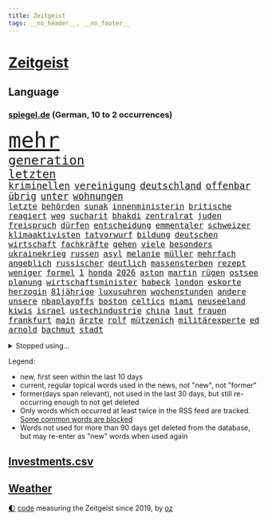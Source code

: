 ```yaml
---
title: Zeitgeist
tags: __no_header__, __no_footer__
---
```


# [Zeitgeist](https://oliz.io/zeitgeist/)

## Language

<h3><a href="https://www.spiegel.de" target="_blank">spiegel.de</a> (German, 10 to 2 occurrences)</h3>
<p style="font-family:monospace">
<span style="font-size:32pt"><a href="news_links.html#mehr" class="current">mehr</a></span>
<br>
<span style="font-size:19pt"><a href="news_links.html#generation" class="current">generation</a></span>
<br>
<span style="font-size:17pt"><a href="news_links.html#letzten" class="current">letzten</a></span>
<br>
<span style="font-size:14pt"><a href="news_links.html#kriminellen" class="current">kriminellen</a></span>
<span style="font-size:14pt"><a href="news_links.html#vereinigung" class="current">vereinigung</a></span>
<span style="font-size:14pt"><a href="news_links.html#deutschland" class="current">deutschland</a></span>
<span style="font-size:14pt"><a href="news_links.html#offenbar" class="current">offenbar</a></span>
<span style="font-size:14pt"><a href="news_links.html#übrig" class="current">übrig</a></span>
<span style="font-size:14pt"><a href="news_links.html#unter" class="current">unter</a></span>
<span style="font-size:14pt"><a href="news_links.html#wohnungen" class="current">wohnungen</a></span>
<br>
<span style="font-size:12pt"><a href="news_links.html#letzte" class="current">letzte</a></span>
<span style="font-size:12pt"><a href="news_links.html#behörden" class="current">behörden</a></span>
<span style="font-size:12pt"><a href="news_links.html#sunak" class="current">sunak</a></span>
<span style="font-size:12pt"><a href="news_links.html#innenministerin" class="current">innenministerin</a></span>
<span style="font-size:12pt"><a href="news_links.html#britische" class="current">britische</a></span>
<span style="font-size:12pt"><a href="news_links.html#reagiert" class="current">reagiert</a></span>
<span style="font-size:12pt"><a href="news_links.html#weg" class="current">weg</a></span>
<span style="font-size:12pt"><a href="news_links.html#sucharit" class="new">sucharit</a></span>
<span style="font-size:12pt"><a href="news_links.html#bhakdi" class="new">bhakdi</a></span>
<span style="font-size:12pt"><a href="news_links.html#zentralrat" class="new">zentralrat</a></span>
<span style="font-size:12pt"><a href="news_links.html#juden" class="current">juden</a></span>
<span style="font-size:12pt"><a href="news_links.html#freispruch" class="current">freispruch</a></span>
<span style="font-size:12pt"><a href="news_links.html#dürfen" class="current">dürfen</a></span>
<span style="font-size:12pt"><a href="news_links.html#entscheidung" class="current">entscheidung</a></span>
<span style="font-size:12pt"><a href="news_links.html#emmentaler" class="new">emmentaler</a></span>
<span style="font-size:12pt"><a href="news_links.html#schweizer" class="current">schweizer</a></span>
<span style="font-size:12pt"><a href="news_links.html#klimaaktivisten" class="current">klimaaktivisten</a></span>
<span style="font-size:12pt"><a href="news_links.html#tatvorwurf" class="new">tatvorwurf</a></span>
<span style="font-size:12pt"><a href="news_links.html#bildung" class="current">bildung</a></span>
<span style="font-size:12pt"><a href="news_links.html#deutschen" class="current">deutschen</a></span>
<span style="font-size:12pt"><a href="news_links.html#wirtschaft" class="current">wirtschaft</a></span>
<span style="font-size:12pt"><a href="news_links.html#fachkräfte" class="current">fachkräfte</a></span>
<span style="font-size:12pt"><a href="news_links.html#gehen" class="current">gehen</a></span>
<span style="font-size:12pt"><a href="news_links.html#viele" class="current">viele</a></span>
<span style="font-size:12pt"><a href="news_links.html#besonders" class="current">besonders</a></span>
<span style="font-size:12pt"><a href="news_links.html#ukrainekrieg" class="current">ukrainekrieg</a></span>
<span style="font-size:12pt"><a href="news_links.html#russen" class="current">russen</a></span>
<span style="font-size:12pt"><a href="news_links.html#asyl" class="current">asyl</a></span>
<span style="font-size:12pt"><a href="news_links.html#melanie" class="current">melanie</a></span>
<span style="font-size:12pt"><a href="news_links.html#müller" class="current">müller</a></span>
<span style="font-size:12pt"><a href="news_links.html#mehrfach" class="current">mehrfach</a></span>
<span style="font-size:12pt"><a href="news_links.html#angeblich" class="current">angeblich</a></span>
<span style="font-size:12pt"><a href="news_links.html#russischer" class="current">russischer</a></span>
<span style="font-size:12pt"><a href="news_links.html#deutlich" class="current">deutlich</a></span>
<span style="font-size:12pt"><a href="news_links.html#massensterben" class="new">massensterben</a></span>
<span style="font-size:12pt"><a href="news_links.html#rezept" class="current">rezept</a></span>
<span style="font-size:12pt"><a href="news_links.html#weniger" class="current">weniger</a></span>
<span style="font-size:12pt"><a href="news_links.html#formel" class="current">formel</a></span>
<span style="font-size:12pt"><a href="news_links.html#1" class="current">1</a></span>
<span style="font-size:12pt"><a href="news_links.html#honda" class="new">honda</a></span>
<span style="font-size:12pt"><a href="news_links.html#2026" class="current">2026</a></span>
<span style="font-size:12pt"><a href="news_links.html#aston" class="new">aston</a></span>
<span style="font-size:12pt"><a href="news_links.html#martin" class="current">martin</a></span>
<span style="font-size:12pt"><a href="news_links.html#rügen" class="current">rügen</a></span>
<span style="font-size:12pt"><a href="news_links.html#ostsee" class="current">ostsee</a></span>
<span style="font-size:12pt"><a href="news_links.html#planung" class="new">planung</a></span>
<span style="font-size:12pt"><a href="news_links.html#wirtschaftsminister" class="current">wirtschaftsminister</a></span>
<span style="font-size:12pt"><a href="news_links.html#habeck" class="current">habeck</a></span>
<span style="font-size:12pt"><a href="news_links.html#london" class="current">london</a></span>
<span style="font-size:12pt"><a href="news_links.html#eskorte" class="new">eskorte</a></span>
<span style="font-size:12pt"><a href="news_links.html#herzogin" class="current">herzogin</a></span>
<span style="font-size:12pt"><a href="news_links.html#81jährige" class="current">81jährige</a></span>
<span style="font-size:12pt"><a href="news_links.html#luxusuhren" class="current">luxusuhren</a></span>
<span style="font-size:12pt"><a href="news_links.html#wochenstunden" class="new">wochenstunden</a></span>
<span style="font-size:12pt"><a href="news_links.html#andere" class="current">andere</a></span>
<span style="font-size:12pt"><a href="news_links.html#unsere" class="current">unsere</a></span>
<span style="font-size:12pt"><a href="news_links.html#nbaplayoffs" class="current">nbaplayoffs</a></span>
<span style="font-size:12pt"><a href="news_links.html#boston" class="current">boston</a></span>
<span style="font-size:12pt"><a href="news_links.html#celtics" class="new">celtics</a></span>
<span style="font-size:12pt"><a href="news_links.html#miami" class="current">miami</a></span>
<span style="font-size:12pt"><a href="news_links.html#neuseeland" class="current">neuseeland</a></span>
<span style="font-size:12pt"><a href="news_links.html#kiwis" class="new">kiwis</a></span>
<span style="font-size:12pt"><a href="news_links.html#israel" class="current">israel</a></span>
<span style="font-size:12pt"><a href="news_links.html#ustechindustrie" class="new">ustechindustrie</a></span>
<span style="font-size:12pt"><a href="news_links.html#china" class="current">china</a></span>
<span style="font-size:12pt"><a href="news_links.html#laut" class="current">laut</a></span>
<span style="font-size:12pt"><a href="news_links.html#frauen" class="current">frauen</a></span>
<span style="font-size:12pt"><a href="news_links.html#frankfurt" class="current">frankfurt</a></span>
<span style="font-size:12pt"><a href="news_links.html#main" class="current">main</a></span>
<span style="font-size:12pt"><a href="news_links.html#ärzte" class="current">ärzte</a></span>
<span style="font-size:12pt"><a href="news_links.html#rolf" class="current">rolf</a></span>
<span style="font-size:12pt"><a href="news_links.html#mützenich" class="current">mützenich</a></span>
<span style="font-size:12pt"><a href="news_links.html#militärexperte" class="current">militärexperte</a></span>
<span style="font-size:12pt"><a href="news_links.html#ed" class="current">ed</a></span>
<span style="font-size:12pt"><a href="news_links.html#arnold" class="current">arnold</a></span>
<span style="font-size:12pt"><a href="news_links.html#bachmut" class="current">bachmut</a></span>
<span style="font-size:12pt"><a href="news_links.html#stadt" class="current">stadt</a></span>
</p>
<details>
<summary>Stopped using...</summary>
<p class="former" style="font-size:12pt">
chelsea(944) paare(944) arm(943) frank(943) verlegt(943) aussicht(942) christoph(942) entdeckte(942) fort(942) vorsitzende(942) investoren(941) maßnahme(941) 2018(940) altes(940) beobachtet(940) hinterher(940) instagram(940) scheidet(940) september(940) staatschef(940) 21(939) alternativen(939) attentat(939) brauchte(939) englische(939) erfahrungen(939) gemeinde(939) infiziert(939) innenminister(939) mario(939) polens(939) streicht(939) coronakrise(938) einzelnen(938) kennen(938) negativ(938) netflix(938) prominente(938) richten(938) teslachef(938) wehren(938) übergeben(938) normal(937) verlierer(937) version(937) versuchten(937) 22(936) belasten(936) dezember(936) höher(936) langer(936) raum(936) villa(936) berühmt(935) blickt(935) davor(935) gebraucht(935) leid(935) sicherheitskräfte(935) vergewaltigt(935) woher(935) anbieten(934) bestraft(934) brexit(934) depressionen(934) hingegen(934) lüge(934) schlimmsten(934) sperrt(934) springt(934) ursachen(934) vermutet(934) erinnern(933) verspielt(933) sah(932) erlassen(931) oppositionelle(931) positive(931) reißt(931) trainiert(931) 42(930) bewährungsstrafe(930) käufer(930) stammt(930) dreht(929) entscheidend(929) lernt(929) amerikanischen(928) meint(928) tatverdächtigen(928) jüngere(927) normalität(927) verteidigen(927) 1500(925) schwanger(925) gold(924) senkt(924) kabul(923) olympische(923) änderungen(923) verbände(922) aufhalten(921) deutsches(921) erwachsenen(920) bestmarke(918) einiger(918) kindes(917) touristen(916) antrag(915) präsenz(915) halbe(914) politikerin(914) trug(914) offenbart(913) spitzenreiter(913) engpässe(912) fortsetzung(912) prognose(912) münster(911) folter(908) tisch(908) unterschrieben(908) kassieren(906) informiert(905) beweise(904) kapitel(904) atomkraft(902) dutzend(902) rutschte(901) thüringer(900) einblick(898) günther(898) geblieben(897) gewarnt(897) sarah(896) erhöhung(894) bewegt(893) kanadas(892) armen(891) nächstes(890) ursprünglich(889) kontert(887) gebieten(882) rache(880) missbrauchs(878) blinken(876) zusätzliche(875) sachen(859) mangelnde(853) gewinne(839) 95(833) währung(833) autobauer(827) gezielt(819) medaille(795) rumänien(761) kubicki(748) höchster(747) interessen(745) finanziert(738) trost(734) genossen(711) videoaufnahmen(699) knochen(688) traditionelle(680) auswärtige(677) irre(670) britisches(666) kalte(666) technischen(649) verstorben(648) karrierecoach(644) inszenieren(642) 400000(623) erkrankte(623) anlage(617) ausfälle(610) mike(610) zorn(606) eindeutig(604) papiere(603) irritiert(600) wachsende(600) fehlender(597) medwedew(579) bedrängnis(577) verschlechtert(573) halbes(566) aktivitäten(560) weißer(556) 41(552) überrollt(549) baldwin(547) oberlandesgericht(546) unserem(532) geringer(530) schusswaffen(530) außenministerium(519) taucht(518) ärztin(514) invasion(513) buschmann(505) eukommissionschefin(502) windräder(501) transport(496) weltbekannt(494) aufgestellt(491) leitete(491) systematisch(486) kahn(485) zusammenhalt(485) influencerin(480) ring(475) euch(468) wagt(467) unternehmens(466) 62(456) heißen(455) flughäfen(452) aufhören(451) zurecht(450) behauptete(447) betreibt(445) verübt(438) ausgeweitet(437) pornos(436) stammen(433) zugenommen(433) spiegeltitelstory(427) sperre(425) stoff(422) dieter(420) bevorstehende(419) kriegsverbrechen(414) mariupol(413) gefangenschaft(412) bargeld(408) andrej(405) flüchten(402) links(401) raser(400) geheiratet(396) ansturm(395) humor(386) schönen(379) reguläre(377) abgetrieben(375) anschuldigungen(375) niedergeschlagen(362) szenario(362) alec(361) fahrräder(361) abgeschaltet(360) franzosen(360) verfassungswidrig(359) falscher(357) mobbing(357) ran(353) ausgebaut(351) zunahme(351) grünenpolitikerin(350) beatles(349) fire(347) gelobt(347) riesigen(347) bgh(346) chinesischer(346) debattiert(343) exmann(338) paderborn(338) dfbpokals(334) laufender(333) inmitten(328) sprung(328) gegenwart(327) tagsüber(325) turbulenzen(325) missbrauchsvorwürfe(324) youtube(324) justizminister(323) betreuung(322) brasilianischen(322) möbel(320) patricia(316) baum(314) rudert(314) beute(311) zusagen(311) beteuert(310) verteilen(310) jemals(309) bundeskartellamt(305) ursprung(305) würdigen(305) einleiten(304) kilo(304) pochen(303) umfang(302) teuersten(301) verkehrsministerium(301) folgten(299) festgenommene(297) streikt(295) lieferengpässe(293) trendwende(293) mächtigste(292) schottlands(291) japanischer(289) glänzte(285) angehoben(284) gegriffen(279) gewisse(279) zugverkehr(279) erzürnt(277) auszusetzen(274) zivile(274) leopard2panzer(273) schlimmeres(273) diktatur(271) beseitigt(269) flüssen(268) schlesinger(268) selbstbewusstsein(267) verabschiedete(267) nation(266) garantiert(265) andauernden(261) ganzes(261) schach(261) heikle(260) lebenslange(260) wählte(260) alex(259) sicherer(256) belastungen(251) klettert(249) farben(247) benko(245) nackt(244) preisgekrönte(243) skizziert(243) eingreifen(242) verbündeter(242) engen(240) unabhängigen(238) einsteigen(237) umweg(236) ausgenutzt(233) wüste(233) kranke(232) unbestimmte(231) verbringen(231) atomausstieg(230) juristische(230) aufruhr(229) befreiten(228) drohung(226) vegane(226) kollegin(225) begegnung(224) entschlossenheit(224) psychologin(224) schafften(224) verstorbene(224) ehrung(222) fa(222) buffalo(221) haustier(221) treibhausgase(220) eingeschaltet(219) grippe(219) co₂ausstoß(218) penibel(217) abwesenheit(214) einflussreichsten(213) erzeugerpreise(212) enormen(211) nebel(210) forscherinnen(209) wohnungsbau(209) abgestimmt(208) bischof(208) bischofskonferenz(208) gräueltaten(208) sparkurs(208) übergewicht(207) geheimdokumente(205) militärexperten(204) rechtfertigt(204) versehen(204) erben(201) knappe(201) ausgegeben(200) mats(200) verachtung(200) carter(199) deuten(199) füllkrug(199) niclas(199) rust(199) synagoge(198) nflprofi(197) halyna(196) hutchins(196) kamerafrau(196) teenagerin(196) beschweren(195) entführt(195) leukämie(194) alaska(193) neuheiten(193) schwarzer(193) klimaminister(192) katholischer(191) rentenalter(189) gefälscht(188) bekenntnis(187) göttingen(187) luftangriffe(187) sämtliche(186) fängt(185) obst(184) befragung(183) general(183) genuss(183) schlusslicht(183) beratung(182) loben(182) prangert(182) staatsoper(182) cannabislegalisierung(181) husten(180) ausverkauft(179) volkswirtschaft(179) alpin(178) krankenhausreform(178) ski(178) adolf(177) aussichten(176) nüchtern(176) aktionäre(175) japanisches(175) skisport(174) schmeißt(171) ausharren(170) comedian(170) finanzaufsicht(170) renner(170) usrepräsentantenhaus(170) wurm(170) autofahrerin(168) bamberg(168) revolutioniert(168) düpiert(167) miles(167) stimmten(167) uskongress(167) fing(166) plastik(166) verborgen(166) trotzen(165) verschicken(165) zew(165) arbeiterklasse(164) drosseln(164) enttarnt(164) zerschlagen(164) besuchs(161) rennens(161) roland(160) ungehorsam(160) überwacht(160) wagnergruppe(159) echter(158) handlungen(158) hsvprofi(158) stereotype(158) vušković(158) bundesverdienstkreuz(157) männlich(157) bestellen(156) langfristige(156) unterschriften(156) bafin(155) gipfeltreffen(155) bahnverkehr(154) 56(153) enthüllungen(153) geldhaus(152) leeren(151) servieren(151) usmilitärs(151) vorkommen(151) drahtzieher(150) sportgeschichte(150) tvmoderatorin(150) vorverkauf(150) eingerichtet(149) geschwiegen(149) dunkelheit(148) usjournalist(148) verbrennungen(147) aggressiver(146) besitzen(146) raketentest(146) internationalem(145) weltmeisterschaften(145) jahresbeginn(144) totale(144) schwimmbädern(143) erstickt(142) gewässern(142) workation(142) abgewiesen(141) dritter(141) hauptstadtflughafen(141) parkplatz(141) satt(141) ussanktionen(141) 64(140) plötzlichen(140) schärfer(140) bundesrechnungshof(139) reformieren(139) geschätzt(138) entsendung(137) geschosse(137) opferzahl(137) 70000(136) klimabericht(136) legendäre(136) vätern(136) beheben(135) flüchtete(135) philadelphia(134) streitkräften(134) abhilfe(133) gebet(133) prangern(133) streamingdienst(133) unglaublich(133) abbott(132) hecking(132) spiegelredakteur(132) axelspringerverlag(131) praxis(131) verkehrspolitik(131) aufholjagden(130) biontech(130) klüger(130) vorherige(130) überfüllt(129) schlagerstar(128) ziviler(128) großzügig(127) nachthimmel(127) besonderer(126) eva(126) sportjournalist(126) waffenrecht(126) verdreifacht(125) volkspartei(124) exchef(123) hai(122) hinkt(122) nizza(122) tiefgarage(122) verlassene(122) ludwigshafen(121) niederbayern(121) schatz(121) 28jähriger(120) knall(120) parteiausschluss(120) flugabwehrsystem(119) mächtig(119) niederschlag(119) satellitenbild(119) schliche(119) zufällig(119) kriegsschiffe(118) tanzt(118) versinken(118) ersatzfreiheitsstrafen(117) berufungsverfahren(115) sechsmal(115) verfolger(114) baubranche(113) abgesichert(112) eindämmen(112) geschadet(112) krakau(112) lebenslauf(112) unschuld(112) initiative(111) todesopfern(111) desinteresse(110) gesammelt(110) miete(110) minderjährigen(110) profifußball(110) bewahren(109) fahrschein(109) anhörung(108) stoppten(108) beschwört(106) neujahrstag(106) reserve(106) verleumdung(106) veröffentlichten(106) 250000(105) ampelbündnis(105) bills(105) bänke(105) damar(105) hamlin(105) herzstillstand(105) 23jähriger(104) befehl(104) bildungsungerechtigkeit(104) notaufnahmen(104) ausdruck(103) flaschen(103) wikipedia(103) gemessen(102) lithium(102) schneepflug(101) wiederholte(101) eigentum(100) elena(100) islamistischen(100) komplizierte(100) teich(99) verdienten(99) nachbarin(98) orbit(98) bohlen(97) moralischen(97) gewicht(96) mikaela(96) schritten(96) shiffrin(96) verbindliche(96) losgegangen(95) ramstein(95) tennessee(95) gelangt(94) genötigt(94) swetlana(94) zusätzlicher(94) birkenstock(93) winken(93) anzusehen(92) beleidigte(92) dame(92) rentenreform(92) aufbruch(91) fukushima(91) hilfreich(91) landwirtschaftsminister(91) streiktage(91) 47jährige(90) beispiele(90) erträglichen(90) nacktfotos(90) zubehör(90) finnlands(89) immobilienkrise(89) juventus(89) landschaft(89) mumifizierte(89) siegessicher(89) augenzeugin(88) fahrlässiger(88) hunderter(88) raketentreffer(88) regierungsvertreter(88) zurückgelegt(88) abramspanzer(87) abramspanzern(87) bienen(87) building(87) bundesverteidigungsminister(87) festangestellte(87) gramm(87) ineffizient(87) tagesspiegels(87) verspielen(87) vorzubereiten(87) agrarminister(86) dicken(86) döpfner(86) juice(86) kansas(86) lokalrivalen(86) prüde(86) schneepflugunfall(86) angemeldet(85) angezündet(85) diagnosen(85) eagles(85) gelockt(85) green(85) offenbaren(85) pendeln(85) irrfahrt(84) josip(84) laufbahn(84) milliardäre(84) allerlei(83) bewertet(83) ingolstadt(83) spiegelspitzengespräch(83) 480(82) beitritt(82) ehesten(82) kürze(82) miliz(82) wahlomat(82) abgehalten(81) abiturienten(81) azubis(81) beilegen(81) delikte(81) jährt(81) messerangriffs(81) deutschösterreichischen(80) kunststoff(80) parteispitze(80) reisten(80) versand(80) vizepräsidenten(80) atemwegserkrankungen(79) aufgegriffen(79) kolumbianischen(79) realitätscheck(79) reiz(79) ritual(79) schöpfer(79) verwunderung(79) aussetzung(78) bataillon(78) beanstandet(78) einsatzes(78) geburtsklinik(78) gleichgeschlechtliche(78) hiphop(78) nachträglich(78) ungesund(78) waffengesetze(78) zahlende(78) ankündigt(77) bemerkt(77) berlinkreuzberg(77) blauer(77) bundesligageschichte(77) dröge(77) protokolle(77) verschwundenen(77) filialnetz(76) positiver(76) rostock(76) umgerechnet(76) vermittler(76) anpassen(75) ballett(75) chile(75) fredrich(75) irist(75) katapultgründer(75) rettenden(75) reuter(75) vertreibt(75) atmen(74) ausgrabungen(74) bundesbürger(74) makler(74) währte(74) aktionären(73) disqualifiziert(73) socialmediaplattformen(73) strahlende(73) wider(73) ausschluss(72) langsame(72) tsg(72) integriert(71) topmodel(71) behinderte(70) entkräftet(70) erholt(70) nicolaus(70) stolpert(70) kapstadt(69) kaufte(69) 42jähriger(68) brigitte(68) ss(68) verdichef(68) verglichen(68) werneke(68) dorthin(67) krebskranke(67) kritikerin(67) notwehr(67) retourkutsche(67) sensoren(67) topdiplomat(67) vollständiger(67) ballettchef(66) begründungen(66) forever(66) hurts(66) jalen(66) natochef(66) sofern(66) verbrenneraus(66) bundesvorstand(65) diäten(65) eigenschaft(65) erklärungsnöte(65) marina(65) schwangerschaftsabbrüche(65) durchquert(64) enthauptet(64) immobilienbranche(64) scheidung(64) schoa(64) traditionsverein(64) warb(64) zwickau(64) abzulegen(63) amokfahrt(63) berlinern(63) hässliches(63) kurfürstendamm(63) saufen(63) schwimmbad(63) warschauer(63) zogen(63) belohnung(62) größerer(62) heimsieg(62) krachen(62) landtagsabgeordneter(62) mediengruppe(62) posse(62) preisaufschläge(62) runder(62) schusswaffe(62) anhand(61) captain(61) hintereinander(61) muttersprache(61) samsung(61) spiegelranking(61) vage(61) wirbeln(61) zelebriert(61) aldi(60) bildungsministerin(60) chat(60) christophe(60) derer(60) galtier(60) mannschaftsbus(60) zukünftig(60) zweieinhalb(60) erschien(59) felder(59) gurken(59) kreativ(59) kufen(59) peugeot(59) elite(58) jünger(58) mischung(58) o’connell(58) prosiebenshow(58) ruht(58) sixties(58) verteidigungsministers(58) weitreichenden(58) auszubremsen(57) bärin(57) heinz(57) mobilisiert(57) staatlich(57) abzubauen(56) ausschnitte(56) erinnerungsstücke(56) geschwindigkeitskontrollen(56) hilfsbereitschaft(56) ilan(56) kais(56) kämpften(56) saied(56) shor(56) sicherheitspolitik(56) verschleppung(56) wmmedaillen(56) ae(55) barron(55) familienmitglieder(55) fulda(55) ju(55) kuriosem(55) lsd(55) manhattan(55) up(55) angeschlossen(54) berufe(54) reicher(54) reum(54) tunesische(54) unterzeichnet(54) /(53) beeinflussen(53) kindergrundsicherung(53) militärlager(53) 45jähriger(52) kippte(52) sacramento(52) schiffbrüchige(52) abtreibungspille(51) eingenommen(51) einmalzahlung(51) euabgeordneten(51) fälschungen(51) loszuwerden(51) mifepriston(51) rebellion(51) 2001(50) anbau(50) jakarta(50) lehfeldt(50) pokalfinale(50) schauspiel(50) tabellenplatz(50) amerikanisches(49) bevorstehenden(49) hollywoodstar(49) springerverlag(49) süßwarenhersteller(49) umgarnt(49) xinjiang(49) erfolgen(48) hof(48) kreuz(48) stimmungsbarometer(48) bildschirm(47) derjenigen(47) geheimnisvolle(47) heuschnupfen(47) mrnaimpfstoffen(47) rechtsgutachten(47) schaufenster(47) schwersten(47) verarbeitete(47) wach(47) anstrengungen(46) einigkeit(46) satellitendaten(46) vertuschung(46) einstiger(45) hässlichkeit(45) jupiter(45) dreißigerjahren(44) erweitern(44) industriebetriebe(44) notlanden(44) raketeneinschlag(44) reisenden(44) streifenwagen(44) überfordern(44) entzündet(43) hochverrats(43) recycelt(43) özdemirs(43) alabama(42) angelegenheit(42) fsme(42) lehrerverband(42) musical(42) pogačar(42) russlandgeschäft(42) tadej(42) verwirrt(42) zecken(42) zerlegt(42) übertragene(42) berset(41) gekonnt(41) hansa(41) kopfschmerzen(41) moratorium(41) sarkasmus(41) störungen(41) umweltministerium(41) inszenierung(40) jungfernflug(40) kollabiert(40) kostenlosen(40) schauspielers(40) superreiche(40) timemagazin(40) veto(40) edin(39) eingreift(39) geknackt(39) grunderwerbsteuer(39) schmiergeldzahlungen(39) spacexrakete(39) tarifparteien(39) alarmierte(38) bauindustrie(38) goldschatz(38) kernenergie(38) mandatsträgerbeiträge(38) mannheim(38) passant(38) pille(38) überdosis(38) adaption(37) antiker(37) nominierten(37) rohstoff(37) umland(37) zinssatz(37) engstem(36) flop(36) französischem(36) machtdemonstration(36) überlegener(36) dominic(35) fußballfan(35) gewaltiger(35) großvater(35) kleinkind(35) klimaschutzziele(35) machthabers(35) raab(35) solarstrom(35) unverändert(35) dauernden(34) kreative(34) panische(34) sperrte(34) western(34) ausgebeutet(33) machtwort(33) ostukrainischen(33) springerchef(33) stiftet(33) sunaks(33) taumelnden(33) umgekippt(33) umplanen(33) abiturnoten(32) campus(32) koreanische(32) lobte(32) nervös(32) rage(32) daniil(31) einzuwirken(31) heißhunger(31) malte(31) verhaften(31) 13jährige(30) angeschossen(30) behindern(30) bruders(30) fastenmonat(30) großmanöver(30) hauptsaison(30) interessenkonflikte(30) justizumbau(30) ramadan(30) rob(30) trainerwechsel(30) unfassbare(30) wellblechhütten(30) attila(29) betrunkene(29) eingriffs(29) gastkommentar(29) grüße(29) musliminnen(29) regionalverkehr(29) sané(29) 1961(28) beharrt(28) chan(28) dopings(28) erteilen(28) fündig(28) landesminister(28) mig29(28) moore(28) notfahrplan(28) hack(27) lebensgefährtin(27) owen(27) stabilisieren(27) taiwans(27) unkonventionellen(27) verbilligt(27) bevorzugt(26) kraftwerk(26) labour(26) unkompliziert(26) angelegten(25) erschöpft(25) fernzüge(25) mitbegründer(25) tuchels(25) umweltfreundliche(25) verwickelt(25) 2500(24) alexey(24) antikriegsbild(24) basiert(24) gasheizung(24) mascha(24) moskaljow(24) plädoyer(24) streiktag(24) trek(24) vereint(24) getreide(23) jemen(23) nachnamen(23) randalieren(23) stabilität(23) zurückgetreten(23) abgerissen(22) dauerfeuer(22) einjährige(22) kannibalen(22) kragen(22) lappalien(22) nähern(22) photo(22) press(22) rekrutierung(22) balearen(21) dutzender(21) legalisieren(21) maxim(21) oper(21) sportgerichtshof(21) spätere(21) ausführung(20) auszubildende(20) britta(20) droge(20) großkreuz(20) innenstädte(20) kilometerlange(20) knappes(20) personelle(20) sauberer(20) spdbasis(20) strafkolonie(20) backt(19) claus(19) fertigung(19) inhaftierung(19) aufschwung(18) einnahmequellen(18) kräftige(18) usarmee(18) verifikationshäkchen(18) edelmetall(17) eiszeit(17) erfolgreicher(17) flandernrundfahrt(17) geistlicher(17) sponsor(17) transfersperre(17) womit(17) alleinerziehende(16) anklageerhebung(16) bekämpfung(16) beweis(16) familienstartzeit(16) flatiron(16) gamer(16) lukaku(16) neffe(16) rasante(16) romelu(16) vertragsbruch(16) 86jährige(15) butscha(15) clan(15) filz(15) hannoverschen(15) lapsus(15) längste(15) mittelfristig(15) 49eurotickets(14) abouchaker(14) abtrünnigen(14) altstadt(14) annkatrin(14) arafat(14) bedeutender(14) beine(14) eigentor(14) erschreckt(14) geforscht(14) jogger(14) keinerlei(14) lina(14) masked(14) singer(14) tabelle(14) verdanken(14) bar(13) blogger(13) bündnispartner(13) gewalttätig(13) passte(13) raststätte(13) schlägertrupp(13) southampton(13) turin(13) unbeeindruckt(13) weinheim(13) angefochten(12) freundes(12) geleakte(12) goldmünzen(12) spediteur(12) usdokumente(12) winterspiele(12) campingplatz(11) chatnachrichten(11) kernkraftwerke(11) kidnapper(11) rückeroberungen(11) taiwanfrage(11) texanischer(11) vergleiche(11)
</p>
</details>
<p>Legend:
<ul>
<li><span class="new">new</span>, first seen within the last 10 days</li>
<li><span class="current">current</span>, regular topical words used in the news, not "new", not "former"</li>
<li><span class="former">former(days span relevant)</span>, not used in the last 30 days, but still re-occurring enough to not get deleted</li>
<li>Only words which occurred at least twice in the RSS feed are tracked. <a href="language/filters.py">Some common words are blocked</a></li>
<li>Words not used for more than 90 days get deleted from the database, but may re-enter as "new" words when used again</li>
</ul>
</p>

## [Investments](investments.html)[.csv](investments.csv)

## [Weather](weather.html)

<footer>
<a href="javascript:toggleTheme()" class="nav">🌓</a>
<a href="https://github.com/ooz/zeitgeist">code</a> measuring the Zeitgeist since 2019, by <a href="https://oliz.io">oz</a>
</footer>
